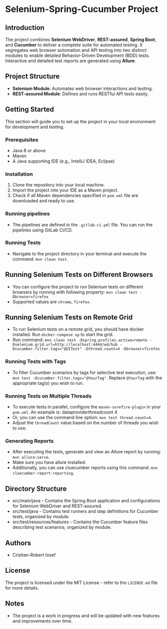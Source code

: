 # Selenium-Spring-Cucumber Project

## Introduction

The project combines **Selenium WebDriver**, **REST-assured**, **Spring Boot**, and **Cucumber** to deliver a complete suite for automated testing. It segregates web browser automation and API testing into two distinct modules to enable detailed Behavior-Driven Development (BDD) tests. Interactive and detailed test reports are generated using **Allure**.

## Project Structure

* **Selenium Module**: Automates web browser interactions and testing.
* **REST-assured Module**: Defines and runs RESTful API tests easily.

## Getting Started

This section will guide you to set up the project in your local environment for development and testing.

### Prerequisites
* Java 8 or above
* Maven
* A Java supporting IDE (e.g., IntelliJ IDEA, Eclipse)

### Installation
1. Clone the repository into your local machine.
2. Import the project into your IDE as a Maven project.
3. Check if all Maven dependencies specified in ``pom.xml`` file are downloaded and ready to use.

### Running pipelines
* The pipelines are defined in the `.gitlab-ci.yml` file. You can run the pipelines using GitLab CI/CD.

### Running Tests
* Navigate to the project directory in your terminal and execute the command: ``mvn clean test``.

## Running Selenium Tests on Different Browsers
* You can configure the project to run Selenium tests on different browsers by running with following property: `mvn clean test -Dbrowser=firefox`
* Supported values are `chrome`, `firefox`.

## Running Selenium Tests on Remote Grid
* To run Selenium tests on a remote grid, you should have docker installed. Run `docker-compose up` to start the grid.
* Run command: `mvn clean test -Dspring.profiles.active=remote -Dselenium.grid.url=http://localhost:4444/wd/hub -Dcucumber.filter.tags="@UITest" -Dthread.count=4 -Dbrowser=firefox`

### Running Tests with Tags
* To filter Cucumber scenarios by tags for selective test execution, use: ``mvn test -Dcucumber.filter.tags="@YourTag"``. Replace ``@YourTag`` with the appropriate tag(s) you wish to run.

### Running Tests on Multiple Threads
* To execute tests in parallel, configure the `maven-surefire-plugin` in your `pom.xml`. An example is:
  <property>
  <name>dataproviderthreadcount</name>
  <value>4</value>
  </property>
* Or, you can use the command line option: `mvn test thread.count=4`.
* Adjust the `threadCount` value based on the number of threads you wish to use.

### Generating Reports
* After executing the tests, generate and view an Allure report by running: `mvn allure:serve`. 
* Make sure you have allure installed.
* Additionally, you can use cluecumber reports using this command: `mvn cluecumber-report:reporting`.

## Directory Structure
* src/main/java - Contains the Spring Boot application and configurations for Selenium WebDriver and REST-assured.
* src/test/java - Contains test runners and step definitions for Cucumber tests, organized by module.
* src/test/resources/features - Contains the Cucumber feature files describing test scenarios, organized by module.

## Authors
* Cristian-Robert Iosef

## License
The project is licensed under the MIT License - refer to the `LICENSE.md` file for more details.

## Notes
* The project is a work in progress and will be updated with new features and improvements over time.
